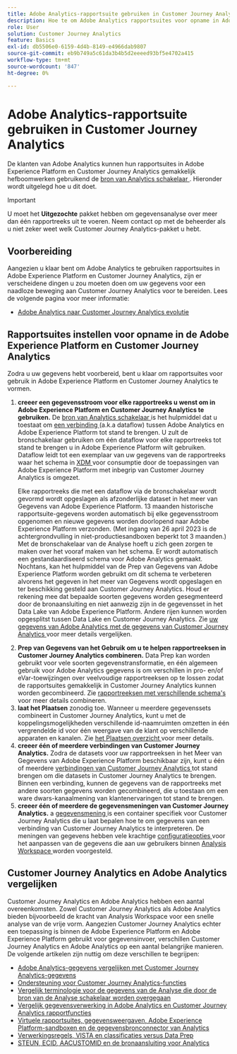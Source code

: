 ```yaml
---
title: Adobe Analytics-rapportsuite gebruiken in Customer Journey Analytics
description: Hoe te om Adobe Analytics rapportsuites voor opname in Adobe Experience Platform en Customer Journey Analytics te vormen
role: User
solution: Customer Journey Analytics
feature: Basics
exl-id: db5506e0-6159-4d4b-8149-e4966dab9807
source-git-commit: eb9b749a5c61da3b4b5d2eeeed93bf5e4702a415
workflow-type: tm+mt
source-wordcount: '847'
ht-degree: 0%

---
```


# Adobe Analytics-rapportsuite gebruiken in Customer Journey Analytics

De klanten van Adobe Analytics kunnen hun rapportsuites in Adobe Experience Platform en Customer Journey Analytics gemakkelijk hefboomwerken gebruikend de [ bron van Analytics schakelaar ](https://experienceleague.adobe.com/docs/experience-platform/sources/connectors/adobe-applications/analytics.html). Hieronder wordt uitgelegd hoe u dit doet.

>[!IMPORTANT]
>
>U moet het **Uitgezochte** pakket hebben om gegevensanalyse over meer dan één rapportreeks uit te voeren. Neem contact op met de beheerder als u niet zeker weet welk Customer Journey Analytics-pakket u hebt. &#x200B;

## Voorbereiding

Aangezien u klaar bent om Adobe Analytics te gebruiken rapportsuites in Adobe Experience Platform en Customer Journey Analytics, zijn er verscheidene dingen u zou moeten doen om uw gegevens voor een naadloze beweging aan Customer Journey Analytics voor te bereiden. Lees de volgende pagina voor meer informatie:

* [Adobe Analytics naar Customer Journey Analytics evolutie](/help/getting-started/aa-to-cja.md)

## Rapportsuites instellen voor opname in de Adobe Experience Platform en Customer Journey Analytics

Zodra u uw gegevens hebt voorbereid, bent u klaar om rapportsuites voor gebruik in Adobe Experience Platform en Customer Journey Analytics te vormen.

1. **creeer een gegevensstroom voor elke rapportreeks u wenst om in Adobe Experience Platform en Customer Journey Analytics te gebruiken.** De [ bron van Analytics schakelaar ](https://experienceleague.adobe.com/docs/experience-platform/sources/connectors/adobe-applications/analytics.html) is het hulpmiddel dat u toestaat om [ een verbinding ](/help/connections/create-connection.md) (a.k.a dataflow) tussen Adobe Analytics en Adobe Experience Platform tot stand te brengen. U zult de bronschakelaar gebruiken om één dataflow voor elke rapportreeks tot stand te brengen u in Adobe Experience Platform wilt gebruiken. Dataflow leidt tot een exemplaar van uw gegevens van de rapportreeks waar het schema in [ XDM ](https://experienceleague.adobe.com/docs/platform-learn/tutorials/schemas/schemas-and-experience-data-model.html) voor consumptie door de toepassingen van Adobe Experience Platform met inbegrip van Customer Journey Analytics is omgezet.<p>Elke rapportreeks die met een dataflow via de bronschakelaar wordt gevormd wordt opgeslagen als afzonderlijke dataset in het meer van Gegevens van Adobe Experience Platform. 13 maanden historische rapportsuite-gegevens worden automatisch bij elke gegevensstroom opgenomen en nieuwe gegevens worden doorlopend naar Adobe Experience Platform verzonden. (Met ingang van 26 april 2023 is de achtergrondvulling in niet-productiesandboxen beperkt tot 3 maanden.) Met de bronschakelaar van de Analyse hoeft u zich geen zorgen te maken over het vooraf maken van het schema. Er wordt automatisch een gestandaardiseerd schema voor Adobe Analytics gemaakt. Nochtans, kan het hulpmiddel van de Prep van Gegevens van Adobe Experience Platform [ ](https://experienceleague.adobe.com/docs/experience-platform/data-prep/home.html) worden gebruikt om dit schema te verbeteren alvorens het gegeven in het meer van Gegevens wordt opgeslagen en ter beschikking gesteld aan Customer Journey Analytics. Houd er rekening mee dat bepaalde soorten gegevens worden gesegmenteerd door de bronaansluiting en niet aanwezig zijn in de gegevensset in het Data Lake van Adobe Experience Platform. Andere rijen kunnen worden opgesplitst tussen Data Lake en Customer Journey Analytics. Zie [ uw gegevens van Adobe Analytics met de gegevens van Customer Journey Analytics ](/help/troubleshooting/compare.md) voor meer details vergelijken.
1. **Prep van Gegevens van het Gebruik om u te helpen rapportreeksen in Customer Journey Analytics combineren.** Data Prep kan worden gebruikt voor vele soorten gegevenstransformatie, en één algemeen gebruik voor Adobe Analytics gegevens is om verschillen in pro- en/of eVar-toewijzingen over veelvoudige rapportreeksen op te lossen zodat de rapportsuites gemakkelijk in Customer Journey Analytics kunnen worden gecombineerd. Zie [ rapportreeksen met verschillende schema&#39;s ](/help/use-cases/aa-data/combine-report-suites.md) voor meer details combineren.
1. **laat het Plaatsen** zonodig toe. Wanneer u meerdere gegevenssets combineert in Customer Journey Analytics, kunt u met de koppelingsmogelijkheden verschillende id-naamruimten omzetten in één vergrendelde id voor één weergave van de klant op verschillende apparaten en kanalen. Zie [ het Plaatsen overzicht ](../../stitching/overview.md) voor meer details.
1. **creeer één of meerdere verbindingen van Customer Journey Analytics.** Zodra de datasets voor uw rapportreeksen in het Meer van Gegevens van Adobe Experience Platform beschikbaar zijn, kunt u één of meerdere [ verbindingen van Customer Journey Analytics ](/help/connections/overview.md) tot stand brengen om die datasets in Customer Journey Analytics te brengen. Binnen een verbinding, kunnen de gegevens van de rapportreeks met andere soorten gegevens worden gecombineerd, die u toestaan om een ware dwars-kanaalmening van klantenervaringen tot stand te brengen.
1. **creeer één of meerdere de gegevensmeningen van Customer Journey Analytics.** a [ gegevensmening ](/help/data-views/data-views.md) is een container specifiek voor Customer Journey Analytics die u laat bepalen hoe te om gegevens van een verbinding van Customer Journey Analytics te interpreteren. De meningen van gegevens hebben vele krachtige [ configuratieopties ](/help/data-views/create-dataview.md) voor het aanpassen van de gegevens die aan uw gebruikers binnen [ Analysis Workspace ](/help/analysis-workspace/home.md) worden voorgesteld.

## Customer Journey Analytics en Adobe Analytics vergelijken

Customer Journey Analytics en Adobe Analytics hebben een aantal overeenkomsten. Zowel Customer Journey Analytics als Adobe Analytics bieden bijvoorbeeld de kracht van Analysis Workspace voor een snelle analyse van de vrije vorm. Aangezien Customer Journey Analytics echter een toepassing is binnen de Adobe Experience Platform en Adobe Experience Platform gebruikt voor gegevensinvoer, verschillen Customer Journey Analytics en Adobe Analytics op een aantal belangrijke manieren. De volgende artikelen zijn nuttig om deze verschillen te begrijpen:

* [Adobe Analytics-gegevens vergelijken met Customer Journey Analytics-gegevens](/help/troubleshooting/compare.md)
* [Ondersteuning voor Customer Journey Analytics-functies](/help/getting-started/aa-vs-cja/cja-aa.md)
* [Vergelijk terminologie voor de gegevens van de Analyse die door de bron van de Analyse schakelaar worden overgegaan](/help/getting-started/aa-vs-cja/terminology.md)
* [Vergelijk gegevensverwerking in Adobe Analytics en Customer Journey Analytics rapportfuncties](/help/getting-started/aa-vs-cja/data-processing-comparisons.md)
* [Virtuele rapportsuites, gegevensweergaven, Adobe Experience Platform-sandboxen en de gegevensbronconnector van Analytics](/help/getting-started/aa-vs-cja/vrs-dataview-sandbox-adc.md)
* [Verwerkingsregels, VISTA en classificaties versus Data Prep](/help/getting-started/aa-vs-cja/pr-vista-dataprep.md)
* [STEUN, ECID, AACUSTOMID en de bronaansluiting voor Analytics](/help/getting-started/aa-vs-cja/aaid-ecid-adc.md)
